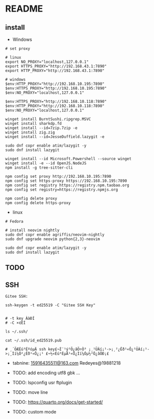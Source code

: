 # README

## install

- Windows

```shell
# set proxy

# linux
export NO_PROXY="localhost,127.0.0.1"
export HTTPS_PROXY="http://192.168.43.1:7890"
export HTTP_PROXY="http://192.168.43.1:7890"

```

```shell
# windows
$env:HTTP_PROXY="http://192.168.10.195:7890"
$env:HTTPS_PROXY="http://192.168.10.195:7890"
$env:NO_PROXY="localhost,127.0.0.1"

$env:HTTPS_PROXY="http://192.168.10.118:7890"
$env:HTTP_PROXY="http://192.168.10.118:7890"
$env:NO_PROXY="localhost,127.0.0.1"

winget install BurntSushi.ripgrep.MSVC
winget install sharkdp.fd
winget install --id=7zip.7zip -e
winget install zig.zig
winget install --id=JesseDuffield.lazygit -e

sudo dnf copr enable atim/lazygit -y
sudo dnf install lazygit

winget install --id Microsoft.Powershell --source winget
winget install -e --id OpenJS.NodeJS
npm install -g tree-sitter-cli

npm config set proxy http://192.168.10.195:7890
npm config set https-proxy https://192.168.10.195:7890
npm config set registry https://registry.npm.taobao.org
npm config set registry=https://registry.npmjs.org

npm config delete proxy
npm config delete https-proxy

```

- linux

```shell
# Fedora

# install neovim nightly
sudo dnf copr enable agriffis/neovim-nightly
sudo dnf upgrade neovim python{2,3}-neovim

sudo dnf copr enable atim/lazygit -y
sudo dnf install lazygit
```

## TODO

## SSH

```shell
Gitee SSH:

ssh-keygen -t ed25519 -C "Gitee SSH Key"


# -t key ÀàÐÍ
# -C ×¢ÊÍ

ls ~/.ssh/

cat ~/.ssh/id_ed25519.pub

# ¸´ÖÆÉú³ÉºóµÄ ssh key£¬Í¨¹ý²Ö¿âÖ÷Ò³ ¡¸¹ÜÀí¡¹->¡¸²¿Êð¹«Ô¿¹ÜÀí¡¹->¡¸Ìí¼Ó²¿Êð¹«Ô¿¡¹ £¬½«Éú³ÉµÄ¹«Ô¿Ìí¼Óµ½²Ö¿âÖÐ¡£
```

- tabnine: 15916435511@163.com Redeyes@19881218

- TODO: add encoding utf8 gbk ...
- TODO: lspconfig usr ftplugin
- TODO: move line
- TODO: https://quarto.org/docs/get-started/
- TODO: custom mode
